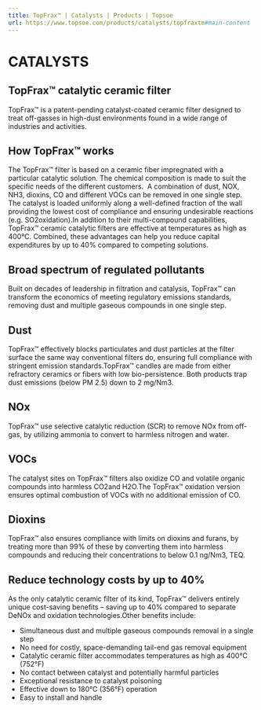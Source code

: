 ```yaml
---
title: TopFrax™ | Catalysts | Products | Topsoe
url: https://www.topsoe.com/products/catalysts/topfraxtm#main-content
---
```


# CATALYSTS

## TopFrax™ catalytic ceramic filter

TopFrax™ is a patent-pending catalyst-coated ceramic filter designed to treat off-gasses in high-dust environments found in a wide range of industries and activities.

## How TopFrax™ works

The TopFrax™ filter is based on a ceramic fiber impregnated with a particular catalytic solution. The chemical composition is made to suit the specific needs of the different customers.  A combination of dust, NOX, NH3, dioxins, CO and different VOCs can be removed in one single step. The catalyst is loaded uniformly along a well-defined fraction of the wall providing the lowest cost of compliance and ensuring undesirable reactions (e.g. SO2oxidation).In addition to their multi-compound capabilities, TopFrax™ ceramic catalytic filters are effective at temperatures as high as 400°C. Combined, these advantages can help you reduce capital expenditures by up to 40% compared to competing solutions.

## Broad spectrum of regulated pollutants

Built on decades of leadership in filtration and catalysis, TopFrax™ can transform the economics of meeting regulatory emissions standards, removing dust and multiple gaseous compounds in one single step.

## Dust

TopFrax™ effectively blocks particulates and dust particles at the filter surface the same way conventional filters do, ensuring full compliance with stringent emission standards.TopFrax™ candles are made from either refractory ceramics or fibers with low bio-persistence. Both products trap dust emissions (below PM 2.5) down to 2 mg/Nm3.

## NOx

TopFrax™ use selective catalytic reduction (SCR) to remove NOx from off-gas, by utilizing ammonia to convert to harmless nitrogen and water.

## VOCs

The catalyst sites on TopFrax™ filters also oxidize CO and volatile organic compounds into harmless CO2and H2O.The TopFrax™ oxidation version ensures optimal combustion of VOCs with no additional emission of CO.

## Dioxins

TopFrax™ also ensures compliance with limits on dioxins and furans, by treating more than 99% of these by converting them into harmless compounds and reducing their concentrations to below 0.1 ng/Nm3, TEQ.

## Reduce technology costs by up to 40%

As the only catalytic ceramic filter of its kind, TopFrax™ delivers entirely unique cost-saving benefits – saving up to 40% compared to separate DeNOx and oxidation technologies.Other benefits include:

- Simultaneous dust and multiple gaseous compounds removal in a single step
- No need for costly, space-demanding tail-end gas removal equipment
- Catalytic ceramic filter accommodates temperatures as high as 400°C (752°F)
- No contact between catalyst and potentially harmful particles
- Exceptional resistance to catalyst poisoning
- Effective down to 180°C (356°F) operation
- Easy to install and handle